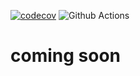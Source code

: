 [![codecov](https://codecov.io/gh/EmptyLungs/golang_file_server/graph/badge.svg?token=8SQE0BU6L2)](https://codecov.io/gh/EmptyLungs/golang_file_server)
![Github Actions](https://github.com/EmptyLungs/golang_file_server/actions/workflows/workflow.yaml/badge.svg?branch=master)
# coming soon